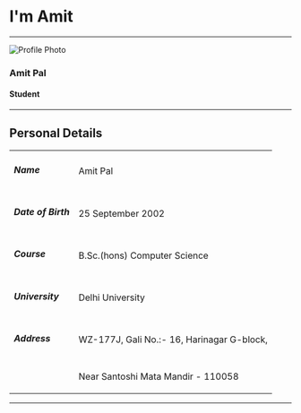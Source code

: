 <div class="landing" id="landing">
                <h1>I'm Amit</h1>
        </div>
        <hr id="hr1">
        <div class="shortProfile">
                <img id="profilePic" src="./images/myPhoto.png" alt="Profile Photo">
                <!-- <img id="profilePic" src="./images/myPhoto2.jpg" alt="Profile Photo"> -->
                <h3>Amit Pal</h3>
                <h4>Student</h4>
        </div>
        <hr>
        <div class="personalDetails">
                <h2>Personal Details</h2>
                <table>
                        <tr>
                                <td>
                                        <h5>Name</h5>
                                </td>
                                <td>
                                        <p>Amit Pal</p6>
                                </td>
                        </tr>
                        <tr>
                                <td>
                                        <h5>Date of Birth</h5>
                                </td>
                                <td>
                                        <p>25 September 2002</p>
                                </td>
                        </tr>
                        <tr>
                                <td>
                                        <h5>Course</h5>
                                </td>
                                <td>
                                        <p>B.Sc.(hons) Computer Science</p>
                                </td>
                        </tr>
                        <tr>
                                <td>
                                        <h5>University</h5>
                                </td>
                                <td>
                                        <p>Delhi University</p>
                                </td>
                        </tr>
                        <tr>
                                <td>
                                        <h5>Address</h5>
                                </td>
                                <td>
                                        <p>WZ-177J, Gali No.:- 16, Harinagar G-block,</p>
                                </td>
                        </tr>
                        <tr>
                                <td>
                                        <h5> </h5>
                                </td>
                                <td>
                                        <p> Near Santoshi Mata Mandir - 110058</p>
                                </td>
                        </tr>
                </table>
        </div>
        <hr>
        
